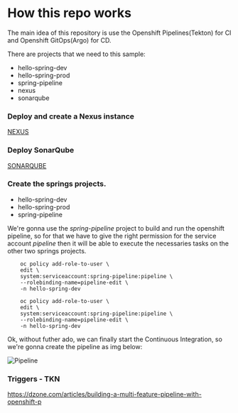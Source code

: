 # How this repo works
The main idea of this repository is use the Openshift Pipelines(Tekton) for CI and Openshift GitOps(Argo) for CD.

There are   projects that we need to this sample:
- hello-spring-dev
- hello-spring-prod
- spring-pipeline
- nexus
- sonarqube

### Deploy and create a Nexus instance
[NEXUS](https://github.com/rafamqrs/demo-pipeline-tkn/nexus/README.md)


### Deploy SonarQube
[SONARQUBE](https://github.com/rafamqrs/demo-pipeline-tkn/sonarqube/sonarqube.adoc)


### Create the springs projects.
- hello-spring-dev
- hello-spring-prod
- spring-pipeline

We're gonna use the *spring-pipeline* project to build and run the openshift pipeline, so for that we have to give the right permission for the service account *pipeline* then it will be able to execute the necessaries tasks on the other two springs projects.

```shell
    oc policy add-role-to-user \
    edit \
    system:serviceaccount:spring-pipeline:pipeline \
    --rolebinding-name=pipeline-edit \
    -n hello-spring-dev
```
```shell
    oc policy add-role-to-user \
    edit \
    system:serviceaccount:spring-pipeline:pipeline \
    --rolebinding-name=pipeline-edit \
    -n hello-spring-dev
```

Ok, without futher ado, we can finally start the Continuous Integration, so we're gonna create the pipeline as img below:

![Pipeline](https://github.com/rafamqrs/demo-pipeline-tkn/blob/main/imgs/pipeline.png)

### Triggers - TKN
https://dzone.com/articles/building-a-multi-feature-pipeline-with-openshift-p